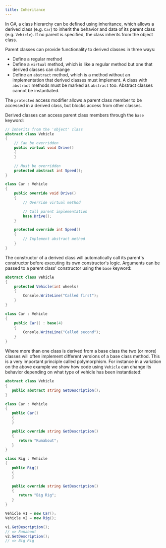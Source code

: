 ```yaml
---
title: Inheritance
---
```


In C#, a class hierarchy can be defined using inheritance, which allows a derived class (e.g. `Car`) to inherit the behavior and data of its parent class (e.g. `Vehicle`). If no parent is specified, the class inherits from the object class.

Parent classes can provide functionality to derived classes in three ways:

- Define a regular method
- Define a `virtual` method, which is like a regular method but one that derived classes can change
- Define an `abstract` method, which is a method without an implementation that derived classes must implement. A class with `abstract` methods must be marked as `abstract` too. Abstract classes cannot be instantiated.

The `protected` access modifier allows a parent class member to be accessed in a derived class, but blocks access from other classes.

Derived classes can access parent class members through the `base` keyword:

```csharp
// Inherits from the 'object' class
abstract class Vehicle
{
    // Can be overridden
    public virtual void Drive()
    {
    }

    // Must be overridden
    protected abstract int Speed();
}

class Car : Vehicle
{
    public override void Drive()
    {
        // Override virtual method

        // Call parent implementation
        base.Drive();
    }

    protected override int Speed()
    {
        // Implement abstract method
    }
}
```

The constructor of a derived class will automatically call its parent's constructor before executing its own constructor's logic. Arguments can be passed to a parent class' constructor using the `base` keyword:

```csharp
abstract class Vehicle
{
    protected Vehicle(int wheels)
    {
        Console.WriteLine("Called first");
    }
}

class Car : Vehicle
{
    public Car() : base(4)
    {
        Console.WriteLine("Called second");
    }
}
```

Where more than one class is derived from a base class the two (or more) classes will often implement different versions of a base class method. This is a very important principle called polymorphism. For instance in a variation on the above example we show how code using `Vehicle` can change its behavior depending on what type of vehicle has been instantiated:

```csharp
abstract class Vehicle
{
   public abstract string GetDescription();
}

class Car : Vehicle
{
   public Car()
   {
   }

   public override string GetDescription()
   {
      return "Runabout";
   }
}

class Rig : Vehicle
{
   public Rig()
   {
   }

   public override string GetDescription()
   {
      return "Big Rig";
   }
}

Vehicle v1 = new Car();
Vehicle v2 = new Rig();

v1.GetDescription();
// => Runabout
v2.GetDescription();
// => Big Rig
```
